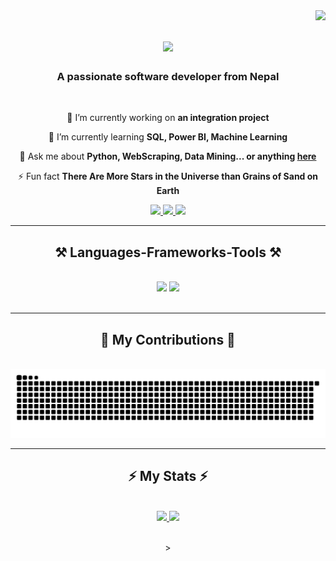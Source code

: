 <img align="right" src="https://visitor-badge.laobi.icu/badge?page_id=sailesh01.sailesh01" />

<h1 align="center">
    <img src="https://readme-typing-svg.herokuapp.com/?font=Righteous&size=35&center=true&vCenter=true&width=500&height=70&duration=4000&lines=Hi+There!+👋;+My+name+is+Sailesh!;" />
</h1>

<h3 align="center">A passionate software developer from Nepal</h3>

<br/>

<div align="center">
 
 🔭 I’m currently working on **an integration project**
 
 🌱 I’m currently learning **SQL, Power BI, Machine Learning**

💬 Ask me about **Python, WebScraping, Data Mining... or anything [here](#)**

⚡ Fun fact **There Are More Stars in the Universe than Grains of Sand on Earth**

 </div>
 
<div align="center"> 
  <a href="mailto:rasailesh01@gmail.com">
    <img src="https://img.shields.io/badge/Gmail-333333?style=for-the-badge&logo=gmail&logoColor=red" />
  </a>
  <a href="www.linkedin.com/in/sailesh-rana" target="_blank">
    <img src="https://img.shields.io/badge/LinkedIn-0077B5?style=for-the-badge&logo=linkedin&logoColor=white" target="_blank" />
  </a>
  <a href="#" target="_blank">
     <img src="https://img.shields.io/badge/Portfolio-FF5722?style=for-the-badge&logo=todoist&logoColor=white" target="_blank" /> <!-- sqlite, safari, google-chrome are other good icon options -->
  </a>
</div>

 <hr/>
 
<h2 align="center">⚒️ Languages-Frameworks-Tools ⚒️</h2>
<br/>
<div align="center">
    <img src="https://skillicons.dev/icons?i=python,pycharm,vscode,visualstudio,selenium,sklearn,stackoverflow,sqlite,pytorch,opencv" />
    <img src="https://skillicons.dev/icons?i=postgres,mysql,mongodb,html,css,linkedin,github,discord,anaconda" />
</div>

<br/>
<hr/>

<div align="center">
  <h2>🐍 My Contributions 🐍</h2>
  <br>
  <img alt="snake eating my contributions" src="https://raw.githubusercontent.com/sailesh01/sailesh01/output/github-contribution-grid-snake.svg" />
  
  <br/>
</div>

<hr/>

<h2 align="center">⚡ My Stats ⚡</h2>
<br/>
<div align="center">
<a href="https://github.com/sailesh01">
  <img height="180em" src="https://github-readme-stats.vercel.app/api?username=sailesh01&theme=buefy&show_icons=true" />
  <img height="180em" src="https://github-readme-stats.vercel.app/api/top-langs/?username=sailesh01&theme=buefy&layout=compact" />
</a>

<br/>><br/>
</div>


